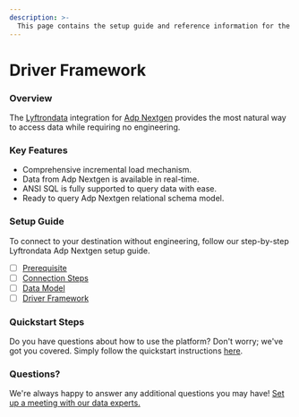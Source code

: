 ```yaml
---
description: >-
  This page contains the setup guide and reference information for the Adp Nextgen source connector.
---
```


# Driver Framework

### Overview

The [Lyftrondata](https://www.lyftrondata.com/) integration for [Adp Nextgen](None) provides the most natural way to access data while requiring no engineering.

### Key Features

* Comprehensive incremental load mechanism.
* Data from Adp Nextgen is available in real-time.&#x20;
* ANSI SQL is fully supported to query data with ease.
* Ready to query Adp Nextgen relational schema model.

### Setup Guide

To connect to your destination without engineering, follow our step-by-step Lyftrondata Adp Nextgen setup guide.

* [ ] [Prerequisite](../prerequisite.md)
* [ ] [Connection Steps](../connection-steps.md)
* [ ] [Data Model](../data-model/erd.md)
* [ ] [Driver Framework](../driver-framework/)

### Quickstart Steps

Do you have questions about how to use the platform? Don't worry; we've got you covered. Simply follow the quickstart instructions [here](../driver-framework/README.md).

### Questions? <a href="#questions" id="questions"></a>

We're always happy to answer any additional questions you may have! [Set up a meeting with our data experts.](https://www.lyftrondata.com/book-a-meeting/)


